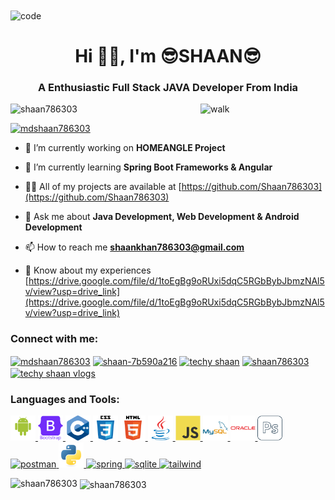 <img align="center" alt="code" height="400" width="1000" src="https://media3.giphy.com/media/VTtANKl0beDFQRLDTh/200w.webp?cid=ecf05e47ej5xp3fpdw9rlry8hbrv2lxm5y9edi3vymhmkr5k&ep=v1_gifs_search&rid=200w.webp&ct=g">
<h1 align="center">Hi 👋🏻, I'm 😎SHAAN😎</h1>
<h3 align="center">A Enthusiastic Full Stack JAVA Developer From India</h3>
<img align="right" alt="walk" width="200" src="https://i.gifer.com/origin/f1/f1c839d0b1fd57dd8ee99936bfe7ecc8_w200.gif">
<p align="left"> <img src="https://komarev.com/ghpvc/?username=shaan786303&label=Profile%20views&color=0e75b6&style=flat" alt="shaan786303" /> </p>

<p align="left"> <a href="https://twitter.com/mdshaan786303" target="blank"><img src="https://img.shields.io/twitter/follow/mdshaan786303?logo=twitter&style=for-the-badge" alt="mdshaan786303" /></a> </p>

- 🔭 I’m currently working on **HOMEANGLE Project**

- 🌱 I’m currently learning **Spring Boot Frameworks & Angular**

- 👨‍💻 All of my projects are available at [https://github.com/Shaan786303](https://github.com/Shaan786303)

- 💬 Ask me about **Java Development, Web Development & Android Development**

- 📫 How to reach me **shaankhan786303@gmail.com**

- 📄 Know about my experiences [https://drive.google.com/file/d/1toEgBg9oRUxi5dqC5RGbBybJbmzNAl5v/view?usp=drive_link](https://drive.google.com/file/d/1toEgBg9oRUxi5dqC5RGbBybJbmzNAl5v/view?usp=drive_link)

<h3 align="left">Connect with me:</h3>
<p align="left">
<a href="https://twitter.com/mdshaan786303" target="blank"><img align="center" src="https://raw.githubusercontent.com/rahuldkjain/github-profile-readme-generator/master/src/images/icons/Social/twitter.svg" alt="mdshaan786303" height="30" width="40" /></a>
<a href="https://linkedin.com/in/shaan-7b590a216" target="blank"><img align="center" src="https://raw.githubusercontent.com/rahuldkjain/github-profile-readme-generator/master/src/images/icons/Social/linked-in-alt.svg" alt="shaan-7b590a216" height="30" width="40" /></a>
<a href="https://fb.com/100070049195331" target="blank"><img align="center" src="https://raw.githubusercontent.com/rahuldkjain/github-profile-readme-generator/master/src/images/icons/Social/facebook.svg" alt="techy shaan" height="30" width="40" /></a>
<a href="https://instagram.com/shaan786303" target="blank"><img align="center" src="https://raw.githubusercontent.com/rahuldkjain/github-profile-readme-generator/master/src/images/icons/Social/instagram.svg" alt="shaan786303" height="30" width="40" /></a>
<a href="https://www.youtube.com/c/techy shaan vlogs" target="blank"><img align="center" src="https://raw.githubusercontent.com/rahuldkjain/github-profile-readme-generator/master/src/images/icons/Social/youtube.svg" alt="techy shaan vlogs" height="30" width="40" /></a>
</p>

<h3 align="left">Languages and Tools:</h3>
<p align="left"> <a href="https://developer.android.com" target="_blank" rel="noreferrer"> <img src="https://raw.githubusercontent.com/devicons/devicon/master/icons/android/android-original-wordmark.svg" alt="android" width="40" height="40"/> </a> <a href="https://getbootstrap.com" target="_blank" rel="noreferrer"> <img src="https://raw.githubusercontent.com/devicons/devicon/master/icons/bootstrap/bootstrap-plain-wordmark.svg" alt="bootstrap" width="40" height="40"/> </a> <a href="https://www.w3schools.com/cpp/" target="_blank" rel="noreferrer"> <img src="https://raw.githubusercontent.com/devicons/devicon/master/icons/cplusplus/cplusplus-original.svg" alt="cplusplus" width="40" height="40"/> </a> <a href="https://www.w3schools.com/css/" target="_blank" rel="noreferrer"> <img src="https://raw.githubusercontent.com/devicons/devicon/master/icons/css3/css3-original-wordmark.svg" alt="css3" width="40" height="40"/> </a> <a href="https://www.w3.org/html/" target="_blank" rel="noreferrer"> <img src="https://raw.githubusercontent.com/devicons/devicon/master/icons/html5/html5-original-wordmark.svg" alt="html5" width="40" height="40"/> </a> <a href="https://www.java.com" target="_blank" rel="noreferrer"> <img src="https://raw.githubusercontent.com/devicons/devicon/master/icons/java/java-original.svg" alt="java" width="40" height="40"/> </a> <a href="https://developer.mozilla.org/en-US/docs/Web/JavaScript" target="_blank" rel="noreferrer"> <img src="https://raw.githubusercontent.com/devicons/devicon/master/icons/javascript/javascript-original.svg" alt="javascript" width="40" height="40"/> </a> <a href="https://www.mysql.com/" target="_blank" rel="noreferrer"> <img src="https://raw.githubusercontent.com/devicons/devicon/master/icons/mysql/mysql-original-wordmark.svg" alt="mysql" width="40" height="40"/> </a> <a href="https://www.oracle.com/" target="_blank" rel="noreferrer"> <img src="https://raw.githubusercontent.com/devicons/devicon/master/icons/oracle/oracle-original.svg" alt="oracle" width="40" height="40"/> </a> <a href="https://www.photoshop.com/en" target="_blank" rel="noreferrer"> <img src="https://raw.githubusercontent.com/devicons/devicon/master/icons/photoshop/photoshop-line.svg" alt="photoshop" width="40" height="40"/> </a> <a href="https://postman.com" target="_blank" rel="noreferrer"> <img src="https://www.vectorlogo.zone/logos/getpostman/getpostman-icon.svg" alt="postman" width="40" height="40"/> </a> <a href="https://www.python.org" target="_blank" rel="noreferrer"> <img src="https://raw.githubusercontent.com/devicons/devicon/master/icons/python/python-original.svg" alt="python" width="40" height="40"/> </a> <a href="https://spring.io/" target="_blank" rel="noreferrer"> <img src="https://www.vectorlogo.zone/logos/springio/springio-icon.svg" alt="spring" width="40" height="40"/> </a> <a href="https://www.sqlite.org/" target="_blank" rel="noreferrer"> <img src="https://www.vectorlogo.zone/logos/sqlite/sqlite-icon.svg" alt="sqlite" width="40" height="40"/> </a> <a href="https://tailwindcss.com/" target="_blank" rel="noreferrer"> <img src="https://www.vectorlogo.zone/logos/tailwindcss/tailwindcss-icon.svg" alt="tailwind" width="40" height="40"/> </a> </p>

<p><img align="left" src="https://github-readme-stats.vercel.app/api/top-langs?username=shaan786303&show_icons=true&locale=en&layout=compact" alt="shaan786303" /></p>

<p>&nbsp;<img align="center" src="https://github-readme-stats.vercel.app/api?username=shaan786303&show_icons=true&locale=en" alt="shaan786303" /></p>

